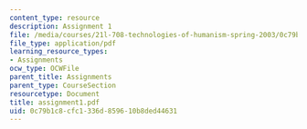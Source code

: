 ```yaml
---
content_type: resource
description: Assignment 1
file: /media/courses/21l-708-technologies-of-humanism-spring-2003/0c79b1c8cfc1336d859610b8ded44631_assignment1.pdf
file_type: application/pdf
learning_resource_types:
- Assignments
ocw_type: OCWFile
parent_title: Assignments
parent_type: CourseSection
resourcetype: Document
title: assignment1.pdf
uid: 0c79b1c8-cfc1-336d-8596-10b8ded44631
---
```

